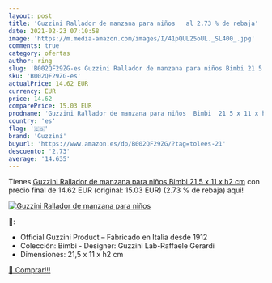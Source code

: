 ```yaml
---
layout: post
title: 'Guzzini Rallador de manzana para niños   al 2.73 % de rebaja'
date: 2021-02-23 07:10:58
image: 'https://m.media-amazon.com/images/I/41pQUL25oUL._SL400_.jpg'
comments: true
category: ofertas
author: ring
slug: 'B002QF29ZG-es Guzzini Rallador de manzana para niños Bimbi 21 5 x 11 x...'
sku: 'B002QF29ZG-es'
actualPrice: 14.62 EUR
currency: EUR
price: 14.62
comparePrice: 15.03 EUR
prodname: 'Guzzini Rallador de manzana para niños  Bimbi  21 5 x 11 x h2 cm'
country: 'es'
flag: '🇪🇸'
brand: 'Guzzini'
buyurl: 'https://www.amazon.es/dp/B002QF29ZG/?tag=tolees-21'
descuento: '2.73'
average: '14.635'
---
```


Tienes [Guzzini Rallador de manzana para niños  Bimbi  21 5 x 11 x h2 cm](https://www.amazon.es/dp/B002QF29ZG/?tag=tolees-21) con precio final de  14.62 EUR (original: 15.03 EUR) (2.73 %  de rebaja) aqui!

[![Guzzini Rallador de manzana para niños  ](https://m.media-amazon.com/images/I/41pQUL25oUL._SL400_.jpg)](https://www.amazon.es/dp/B002QF29ZG/?tag=tolees-21)

🔎:

- Official Guzzini Product – Fabricado en Italia desde 1912
- Colección: Bimbi - Designer: Guzzini Lab-Raffaele Gerardi
- Dimensiones: 21,5 x 11 x h2 cm

[🛒 Comprar!!!](https://www.amazon.es/dp/B002QF29ZG/?tag=tolees-21)
